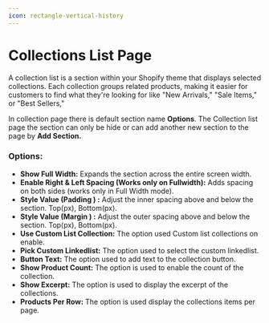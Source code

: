 ```yaml
---
icon: rectangle-vertical-history
---
```


# Collections List Page

A collection list is a section within your Shopify theme that displays selected collections. Each collection groups related products, making it easier for customers to find what they're looking for like "New Arrivals," "Sale Items," or "Best Sellers,"

In collection page there is default section name **Options**. The Collection list page the section can only be hide or can add another new section to the page by **Add Section.**

### Options:

* **Show Full Width:** Expands the section across the entire screen width.
* **Enable Right & Left Spacing (Works only on Fullwidth):** Adds spacing on both sides (works only in Full Width mode).
* **Style Value (Padding ) :** Adjust the inner spacing above and below the section. Top(px), Bottom(px).
* **Style Value (Margin ) :** Adjust the outer spacing above and below the section. Top(px), Bottom(px).
* **Use Custom List Collection:** The option used Custom list collections on enable.
* **Pick Custom Linkedlist:** The option used to select the custom linkedlist.
* **Button Text:** The option used to add text to the collection button.
* **Show Product Count:** The option is used to enable the count of the collection.
* **Show Excerpt:** The option is used to display the excerpt of the collections.
* **Products Per Row:** The option is used display the collections items per page.

